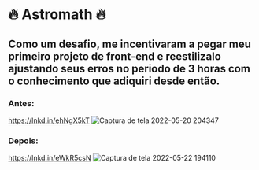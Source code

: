 <h1 color="red">🔥 Astromath 🔥</h1>
  
<h2>Como um desafio, me incentivaram a pegar meu primeiro projeto de front-end e reestilizalo ajustando seus erros no periodo de 3 horas com o conhecimento que adiquiri desde então.</h2>
  
<h3>Antes: </h3>

<a href=https://lnkd.in/ehNgX5kT>https://lnkd.in/ehNgX5kT</a>
![Captura de tela 2022-05-20 204347](https://user-images.githubusercontent.com/91347602/169742429-96f2885e-0427-44a4-8234-3d6425907b91.png)


<h3>Depois: </h3>

<a href=https://lnkd.in/eWkR5csN>https://lnkd.in/eWkR5csN</a>
![Captura de tela 2022-05-22 194110](https://user-images.githubusercontent.com/91347602/169742787-d4d45a76-26f2-4f56-b780-02ae0c46b350.png)
